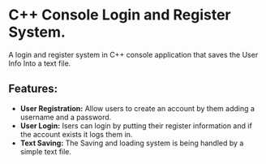 # C++ Console Login and Register System.
A login and register system in C++ console application that saves the User Info Into a text file.

## Features:

- **User Registration:** Allow users to create an account by them adding a username and a password.
- **User Login:** Isers can login by putting their register information and if the account exists it logs them in.
- **Text Saving:** The Saving and loading system is being handled by a simple text file.
